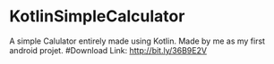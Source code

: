 # KotlinSimpleCalculator
A simple Calulator entirely made using Kotlin.
Made by me as my first android projet.
#Download Link:
http://bit.ly/36B9E2V
